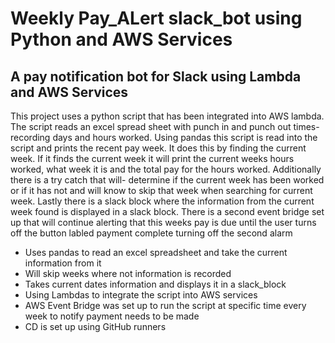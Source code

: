 # Weekly Pay_ALert slack_bot using Python and AWS Services


## A pay notification bot for Slack using Lambda and AWS Services

This project uses a python script that has been integrated into AWS lambda. The script reads an excel spread sheet with punch in and punch out times-
recording days and hours worked. Using pandas this script is read into the script and prints the recent pay week. It does this by finding the current week. 
If it finds the current week it will print the current weeks hours worked, what week it is and the total pay for the hours worked. Additionally there is a try catch that will- determine if the current week has been worked or if it has not and will know to skip that week when searching for current week. Lastly there is a slack block where the information from the current week found is displayed in a slack block. There is a second event bridge set up that will continue alerting that this weeks pay is due until the user turns off the button labled payment complete turning off the second alarm

* Uses pandas to read an excel spreadsheet and take the current information from it
* Will skip weeks where not information is recorded
* Takes current dates information and displays it in a slack_block
* Using Lambdas to integrate the script into AWS services
* AWS Event Bridge was set up to run the script at specific time every week to notify payment needs to be made
* CD is set up using GitHub runners


